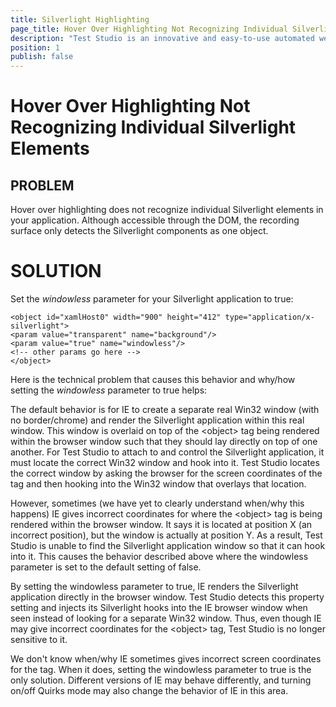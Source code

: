 ```yaml
---
title: Silverlight Highlighting
page_title: Hover Over Highlighting Not Recognizing Individual Silverlight Elements
description: "Test Studio is an innovative and easy-to-use automated web, WPF and load testing solution. Test Studio tests support essential technologies like ASP.NET AJAX, Silverlight, PHP and MVC. HTML5, Testing framework, functional testing, performance testing, load testing, exploratory testing, manual testing."
position: 1
publish: false
---
```

# Hover Over Highlighting Not Recognizing Individual Silverlight Elements

## PROBLEM

Hover over highlighting does not recognize individual Silverlight elements in your application. Although accessible through the DOM, the recording surface only detects the Silverlight components as one object.

# SOLUTION

Set the *windowless* parameter for your Silverlight application to true:

	<object id="xamlHost0" width="900" height="412" type="application/x-silverlight">
    <param value="transparent" name="background"/>
    <param value="true" name="windowless"/>
    <!-- other params go here -->
	</object>

Here is the technical problem that causes this behavior and why/how setting the *windowless* parameter to true helps:

The default behavior is for IE to create a separate real Win32 window (with no border/chrome) and render the Silverlight application within this real window. This window is overlaid on top of the \<object> tag being rendered within the browser window such that they should lay directly on top of one another. For Test Studio to attach to and control the Silverlight application, it must locate the correct Win32 window and hook into it. Test Studio locates the correct window by asking the browser for the screen coordinates of the <object> tag and then hooking into the Win32 window that overlays that location.

However, sometimes (we have yet to clearly understand when/why this happens) IE gives incorrect coordinates for where the \<object> tag is being rendered within the browser window. It says it is located at position X (an incorrect position), but the window is actually at position Y. As a result, Test Studio is unable to find the Silverlight application window so that it can hook into it. This causes the behavior described above where the windowless parameter is set to the default setting of false.

By setting the windowless parameter to true, IE renders the Silverlight application directly in the browser window. Test Studio detects this property setting and injects its Silverlight hooks into the IE browser window when seen instead of looking for a separate Win32 window. Thus, even though IE may give incorrect coordinates for the \<object> tag, Test Studio is no longer sensitive to it.


We don't know when/why IE sometimes gives incorrect screen coordinates for the <object> tag. When it does, setting the windowless parameter to true is the only solution. Different versions of IE may behave differently, and turning on/off Quirks mode may also change the behavior of IE in this area.